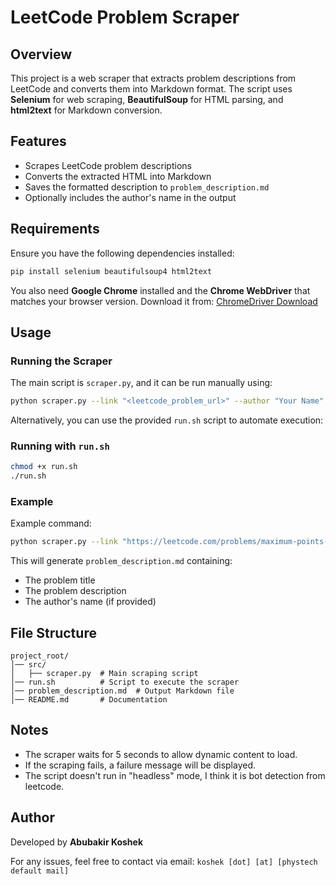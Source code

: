 # LeetCode Problem Scraper

## Overview
This project is a web scraper that extracts problem descriptions from LeetCode and converts them into Markdown format. The script uses **Selenium** for web scraping, **BeautifulSoup** for HTML parsing, and **html2text** for Markdown conversion.

## Features
- Scrapes LeetCode problem descriptions
- Converts the extracted HTML into Markdown
- Saves the formatted description to `problem_description.md`
- Optionally includes the author's name in the output

## Requirements
Ensure you have the following dependencies installed:

```sh
pip install selenium beautifulsoup4 html2text
```

You also need **Google Chrome** installed and the **Chrome WebDriver** that matches your browser version. Download it from:
[ChromeDriver Download](https://sites.google.com/chromium.org/driver/)

## Usage
### Running the Scraper
The main script is `scraper.py`, and it can be run manually using:

```sh
python scraper.py --link "<leetcode_problem_url>" --author "Your Name"
```

Alternatively, you can use the provided `run.sh` script to automate execution:

### Running with `run.sh`

```sh
chmod +x run.sh
./run.sh
```

### Example
Example command:

```sh
python scraper.py --link "https://leetcode.com/problems/maximum-points-you-can-obtain-from-cards/description/" --author "Abubakir Koshek. email: koshek [dot] [at] [phystech default mail]"
```

This will generate `problem_description.md` containing:
- The problem title
- The problem description
- The author's name (if provided)

## File Structure
```
project_root/
│── src/
│   ├── scraper.py  # Main scraping script
│── run.sh          # Script to execute the scraper
│── problem_description.md  # Output Markdown file
│── README.md       # Documentation
```

## Notes
- The scraper waits for 5 seconds to allow dynamic content to load.
- If the scraping fails, a failure message will be displayed.
- The script doesn't run in "headless" mode, I think it is bot detection from leetcode.

## Author
Developed by **Abubakir Koshek**

For any issues, feel free to contact via email: `koshek [dot] [at] [phystech default mail]`
